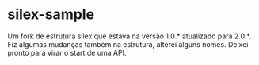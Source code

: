 # silex-sample
Um fork de estrutura silex que estava na versão 1.0.* atualizado para 2.0.*. Fiz algumas mudanças também na estrutura, 
alterei alguns nomes. Deixei pronto para virar o start de uma API.

